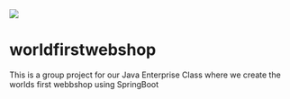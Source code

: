 <img src='https://imgur.com/a/A7GIohX'/>



# worldfirstwebshop
This is a group project for our Java Enterprise Class where we create the worlds first webbshop using SpringBoot 

